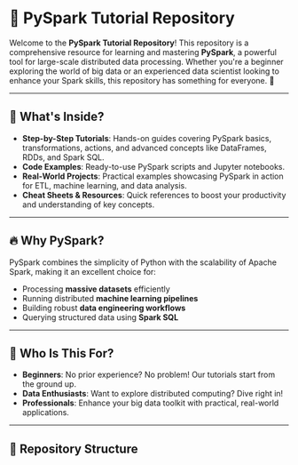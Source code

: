 # 🚀 PySpark Tutorial Repository

Welcome to the **PySpark Tutorial Repository**! This repository is a comprehensive resource for learning and mastering **PySpark**, a powerful tool for large-scale distributed data processing. Whether you're a beginner exploring the world of big data or an experienced data scientist looking to enhance your Spark skills, this repository has something for everyone. 🌟

---

## 📖 What's Inside?

- **Step-by-Step Tutorials**: Hands-on guides covering PySpark basics, transformations, actions, and advanced concepts like DataFrames, RDDs, and Spark SQL.
- **Code Examples**: Ready-to-use PySpark scripts and Jupyter notebooks.
- **Real-World Projects**: Practical examples showcasing PySpark in action for ETL, machine learning, and data analysis.
- **Cheat Sheets & Resources**: Quick references to boost your productivity and understanding of key concepts.

---

## 🔥 Why PySpark?

PySpark combines the simplicity of Python with the scalability of Apache Spark, making it an excellent choice for:

- Processing **massive datasets** efficiently
- Running distributed **machine learning pipelines**
- Building robust **data engineering workflows**
- Querying structured data using **Spark SQL**

---

## 🎯 Who Is This For?

- **Beginners**: No prior experience? No problem! Our tutorials start from the ground up.
- **Data Enthusiasts**: Want to explore distributed computing? Dive right in!
- **Professionals**: Enhance your big data toolkit with practical, real-world applications.

---

## 📂 Repository Structure

